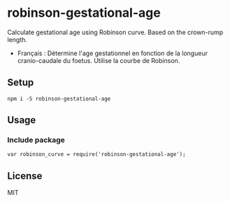 # robinson-gestational-age

Calculate gestational age using Robinson curve. Based on the crown-rump length.

- Français : Détermine l'age gestationnel en fonction de la longueur cranio-caudale du foetus. Utilise la courbe de Robinson.

## Setup

`npm i -S robinson-gestational-age`

## Usage

### Include package

`
var robinson_curve = require('robinson-gestational-age');
`

## License

MIT